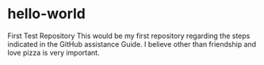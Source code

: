 # hello-world
First Test Repository
This would be my first repository regarding the steps indicated in the GitHub assistance Guide.
I believe other than friendship and love pizza is very important.

